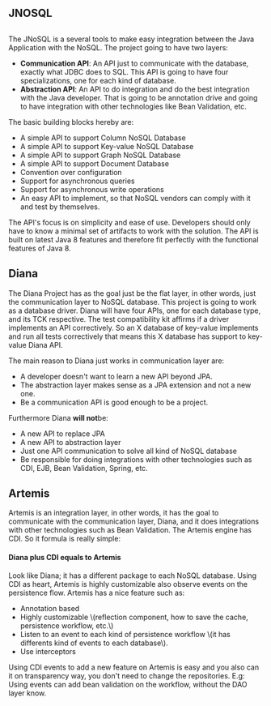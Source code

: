## JNOSQL

## 

The JNoSQL is a several tools to make easy integration between the Java Application with the NoSQL. The project going to have two layers:

* **Communication API**: An API just to communicate with the database, exactly what JDBC does to SQL. This API is going to have four specializations, one for each kind of database.
* **Abstraction API**: An API to do integration and do the best integration with the Java developer. That is going to be annotation drive and going to have integration with other technologies like Bean Validation, etc. 

The basic building blocks hereby are:

* A simple API to support Column NoSQL Database
* A simple API to support Key-value NoSQL Database
* A simple API to support Graph NoSQL Database
* A simple API to support Document Database
* Convention over configuration
* Support for asynchronous queries
* Support for asynchronous write operations
* An easy API to implement, so that NoSQL vendors can comply with it and test by themselves.

The API's focus is on simplicity and ease of use. Developers should only have to know a minimal set of artifacts to work with the solution. The API is built on latest Java 8 features and therefore fit perfectly with the functional features of Java 8.

## Diana

The Diana Project has as the goal just be the flat layer, in other words, just the communication layer to NoSQL database. This project is going to work as a database driver. Diana will have four APIs, one for each database type, and its TCK respective. The test compatibility kit affirms if a driver implements an API correctively. So an X database of key-value implements and run all tests correctively that means this X database has support to key-value Diana API.

The main reason to Diana just works in communication layer are:

* A developer doesn't want to learn a new API beyond JPA.
* The abstraction layer makes sense as a JPA extension and not a new one.
* Be a communication API is good enough to be a project.

Furthermore Diana **will not**be:

* A new API to replace JPA
* A new API to abstraction layer
* Just one API communication to solve all kind of NoSQL database
* Be responsible for doing integrations with other technologies such as CDI, EJB, Bean Validation, Spring, etc.

## Artemis


Artemis is an integration layer, in other words, it has the goal to communicate with the communication layer, Diana, and it does integrations with other technologies such as Bean Validation. The Artemis engine has CDI. So it formula is really simple:

#### Diana plus CDI equals to Artemis

Look like Diana; it has a different package to each NoSQL database. Using CDI as heart, Artemis is highly customizable also observe events on the persistence flow. Artemis has a nice feature such as:

* Annotation based
* Highly customizable \\(reflection component, how to save the cache, persistence workflow, etc.\\)
* Listen to an event to each kind of persistence workflow \\(it has differents kind of events to each database\\).
* Use interceptors

Using CDI events to add a new feature on Artemis is easy and you also can it on transparency way, you don't need to change the repositories. E.g: Using events can add bean validation on the workflow, without the DAO layer know.

